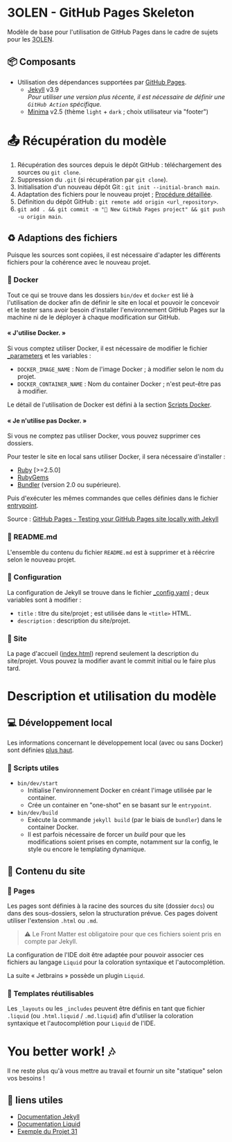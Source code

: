 # 3OLEN - GitHub Pages Skeleton

Modèle de base pour l'utilisation de GitHub Pages dans le cadre de sujets pour les
<abbr title="ORT LYON Enseignement Numérique">3OLEN</abbr>.

## 📦️ Composants

- Utilisation des dépendances supportées par [GitHub Pages](https://pages.github.com/versions/).
  - [Jekyll](https://jekyllrb.com/) v3.9<br>
    *Pour utiliser une version plus récente, il est nécessaire de définir une `GitHub Action` spécifique.*
  - [Minima](https://github.com/jekyll/minima) v2.5 (thème `light` + `dark` ; choix utilisateur via "footer")

# 📤️ Récupération du modèle

1. Récupération des sources depuis le dépôt GitHub : téléchargement des sources ou `git clone`.
2. Suppression du `.git` (si récupération par `git clone`).
3. Initialisation d'un nouveau dépôt Git : `git init --initial-branch main`.
4. Adaptation des fichiers pour le nouveau projet ; [Procédure détaillée](#-adaptions-des-fichiers).
5. Définition du dépôt GitHub : `git remote add origin <url_repository>`.
6. `git add . && git commit -m "🎉 New GitHub Pages project" && git push -u origin main`.

## ♻️ Adaptions des fichiers

Puisque les sources sont copiées, il est nécessaire d'adapter les différents fichiers pour la cohérence avec le nouveau
projet.

### 🐋 Docker

Tout ce qui se trouve dans les dossiers `bin/dev` et `docker` est lié à l'utilisation de docker afin de définir le
site en local et pouvoir le concevoir et le tester sans avoir besoin d'installer l'environnement GitHub Pages sur la
machine ni de le déployer à chaque modification sur GitHub.

#### « J'utilise Docker. »

Si vous comptez utiliser Docker, il est nécessaire de modifier le fichier [_parameters](bin/dev/_parameters) et les
variables :
- `DOCKER_IMAGE_NAME` : Nom de l'image Docker ; à modifier selon le nom du projet.
- `DOCKER_CONTAINER_NAME` : Nom du container Docker ; n'est peut-être pas à modifier.

Le détail de l'utilisation de Docker est défini à la section [Scripts Docker](#-scripts-utiles).

#### « Je n'utilise pas Docker. »

Si vous ne comptez pas utiliser Docker, vous pouvez supprimer ces dossiers.

Pour tester le site en local sans utiliser Docker, il sera nécessaire d'installer :
- [Ruby](https://www.ruby-lang.org/fr/) [>=2.5.0]
- [RubyGems](https://rubygems.org/)
- [Bundler](https://bundler.io/) (version 2.0 ou supérieure).

Puis d'exécuter les mêmes commandes que celles définies dans le fichier [entrypoint](docker/jekyll/entrypoint).

Source : [GitHub Pages - Testing your GitHub Pages site locally with Jekyll](https://docs.github.com/en/pages/setting-up-a-github-pages-site-with-jekyll/testing-your-github-pages-site-locally-with-jekyll)

### 📝 README.md

L'ensemble du contenu du fichier `README.md` est à supprimer et à réécrire selon le nouveau projet.

### 🔧 Configuration

La configuration de Jekyll se trouve dans le fichier [_config.yaml](docs/_config.yaml) ; deux variables sont à
modifier :
- `title` : titre du site/projet ; est utilisée dans le `<title>` HTML.
- `description` : description du site/projet.

### 🍱 Site

La page d'accueil ([index.html](docs/index.html)) reprend seulement la description du site/projet. Vous pouvez la
modifier avant le commit initial ou le faire plus tard.

# Description et utilisation du modèle

## 💻️ Développement local

Les informations concernant le développement local (avec ou sans Docker) sont définies [plus haut](#-docker).

### 🔨 Scripts utiles

- `bin/dev/start`
  - Initialise l'environnement Docker en créant l'image utilisée par le container.
  - Crée un container en "one-shot" en se basant sur le `entrypoint`.
- `bin/dev/build`
  - Exécute la commande `jekyll build` (par le biais de `bundler`) dans le container Docker.
  - Il est parfois nécessaire de forcer un *build* pour que les modifications soient prises en compte, notamment sur
    la config, le style ou encore le templating dynamique.


## 🧱 Contenu du site

### 📄 Pages

Les pages sont définies à la racine des sources du site (dossier `docs`) ou dans des sous-dossiers, selon la
structuration prévue. Ces pages doivent utiliser l'extension `.html` ou `.md`.

> ⚠️ Le Front Matter est obligatoire pour que ces fichiers soient pris en compte par Jekyll.

La configuration de l'IDE doit être adaptée pour pouvoir associer ces fichiers au langage `Liquid` pour la coloration
syntaxique et l'autocomplétion.

La suite « Jetbrains » possède un plugin `Liquid`.

### 🍱 Templates réutilisables

Les `_layouts` ou les `_includes` peuvent être définis en tant que fichier `.liquid` (ou `.html.liquid` / `.md.liquid`)
afin d'utiliser la coloration syntaxique et l'autocomplétion pour `Liquid` de l'IDE.

# You better work! 🎶

Il ne reste plus qu'à vous mettre au travail et fournir un site "statique" selon vos besoins !

## 🔗 liens utiles

- [Documentation Jekyll](https://jekyllrb.com/docs/)
- [Documentation Liquid](https://shopify.github.io/liquid/)
- [Exemple du Projet 31](https://github.com/3OLEN/projet-31)

